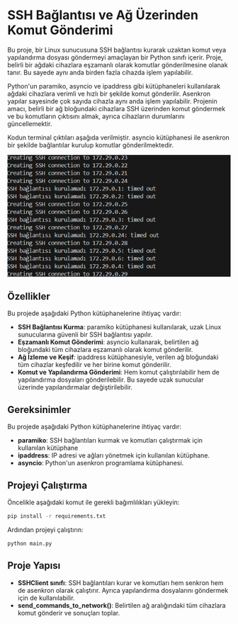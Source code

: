 # SSH Bağlantısı ve Ağ Üzerinden Komut Gönderimi

Bu proje, bir Linux sunucusuna SSH bağlantısı kurarak uzaktan komut veya yapılandırma dosyası göndermeyi amaçlayan bir Python sınıfı içerir. Proje, belirli bir ağdaki cihazlara eşzamanlı olarak komutlar gönderilmesine olanak tanır. Bu sayede aynı anda birden fazla cihazda işlem yapılabilir.

Python'un paramiko, asyncio ve ipaddress gibi kütüphaneleri kullanılarak ağdaki cihazlara verimli ve hızlı bir şekilde komut gönderilir. Asenkron yapılar sayesinde çok sayıda cihazla aynı anda işlem yapılabilir. Projenin amacı, belirli bir ağ bloğundaki cihazlara SSH üzerinden komut göndermek ve bu komutların çıktısını almak, ayrıca cihazların durumlarını güncellemektir.

Kodun terminal çıktıları aşağıda verilmiştir. asyncio kütüphanesi ile asenkron bir şekilde bağlantılar kurulup komutlar gönderilmektedir.

![Proje Test](image.png)

## Özellikler

Bu projede aşağıdaki Python kütüphanelerine ihtiyaç vardır:

- **SSH Bağlantısı Kurma**: paramiko kütüphanesi kullanılarak, uzak Linux sunucularına güvenli bir SSH bağlantısı yapılır.
- **Eşzamanlı Komut Gönderimi**: asyncio kullanarak, belirtilen ağ bloğundaki tüm cihazlara eşzamanlı olarak komut gönderilir.
- **Ağ İzleme ve Keşif**: ipaddress kütüphanesiyle, verilen ağ bloğundaki tüm cihazlar keşfedilir ve her birine komut gönderilir.
- **Komut ve Yapılandırma Gönderimi**:  Hem komut çalıştırılabilir hem de yapılandırma dosyaları gönderilebilir. Bu sayede uzak sunucular üzerinde yapılandırmalar değiştirilebilir.


## Gereksinimler

Bu projede aşağıdaki Python kütüphanelerine ihtiyaç vardır:

- **paramiko**: SSH bağlantıları kurmak ve komutları çalıştırmak için kullanılan kütüphane
- **ipaddress**: IP adresi ve ağları yönetmek için kullanılan kütüphane.
- **asyncio**: Python'un asenkron programlama kütüphanesi.


## Projeyi Çalıştırma

Öncelikle aşağıdaki komut ile gerekli bağımlılıkları yükleyin:

```bash
pip install -r requirements.txt 
```


Ardından projeyi çalıştırın:

```bash
python main.py
```

## Proje Yapısı

- **SSHClient sınıfı**: SSH bağlantıları kurar ve komutları hem senkron hem de asenkron olarak çalıştırır. Ayrıca yapılandırma dosyalarını göndermek için de kullanılabilir.
- **send_commands_to_network()**: Belirtilen ağ aralığındaki tüm cihazlara komut gönderir ve sonuçları toplar.
